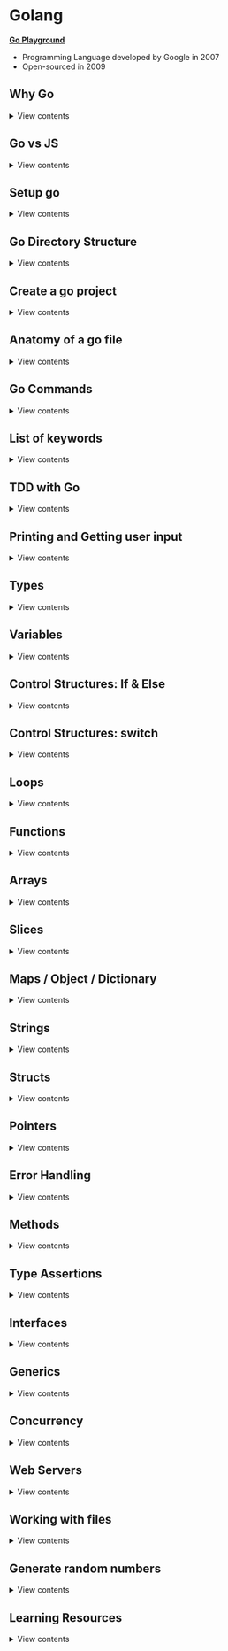 # Golang

**[Go Playground](https://play.golang.org/)**

- Programming Language developed by Google in 2007
- Open-sourced in 2009

## Why Go

<details>
<summary>View contents</summary>

1. Strongly type language (Variable type has to be known at compile time)
2. Statically type language (The type of the variables cannot change at runtime)
3. Nearly as fast as C and C++
4. Readable as Python
5. Fast execution
6. Automatic garbage collection
7. Run on multiple cores and builtin to support concurrency

- **In Parallel:** Downloading, Uploading, Navigating at the same time
- **Multi-Threading:** Do multiple things at once, e.g., Watching, commenting in Youtube
- **Concurrency:** Dealing with lots of things at once but not necessarily run at the same time, e.g., Multiple users booking at the same time, Multiple users editing the same document

</details>

## Go vs JS

<details>
<summary>View contents</summary>

1. TYPING

- Go: Strongly typed (String, Float, Int, Byte, Struct...)
- JS: Dynamically typed

2. STRUCTURES

- Go: Structs, Pointers, Methods, Interfaces
- JS: ES6 classes

3. ERROR HANDLING

- Go: Explicit (sad path won't handle itself)
- JS: Built-in

4. MULTI-TASKING

- Go: Multi-Threaded (Concurrency, Goroutines, Sync)
- JS: Single-Threaded (Callbacks, async await, sagas, sadness)

5. OPINIONATED-NESS

- Go: Strong Opinions (Convention, built-in tooling and linters)
- JS: Fluid Opinions (Subjective to the mood that day)

</details>

## Setup go

<details>

<summary>View contents</summary>

1. Download go installer & install it. link: [go installer](https://go.dev/doc/install)
2. Add environment variables into shell config

Bash shell

```bash
# ~/.bash_profile

# set the workspace path
export GOPATH=$HOME/go-workspace # change your path correctly!

# add the go bin path to be able to execute our programs
export PATH=$PATH:$GOPATH/bin
```

Fish shell

```bash
# ~/.config/fish/config.fish

# set the workspace path
set -x GOPATH $HOME/go-workspace # change your path correctly!

# add the go bin path to be able to execute our programs
set -x PATH $PATH /usr/local/go/bin $GOPATH/bin
```

3. Create workspace

```bash
$ mkdir -p $GOPATH $GOPATH/src $GOPATH/pkg $GOPATH/bin

# $GOPATH/src : Where your Go projects / programs are located
# $GOPATH/pkg : contains every package objects
# $GOPATH/bin : The compiled binaries home
```

4. Install godoc & run godoc

```bash
$ go install golang.org/x/tools/cmd/godoc@latest

# run godoc
$ godoc -http :8000

# go to: localhost:8000/pkg
# go to personal project: localhost:8000/pkg/project-name
```

5. Update the Go version

```sh
# Uninstall the exisiting version
$ sudo rm -rf /usr/local/go
```

Download the latest go installer & install it. Link: <https://go.dev/doc/install>

7. VS Code Setup

`settings.json`

```json
{
  "[go]": {
    "editor.quickSuggestions": {
      "other": "off",
      "comments": "off",
      "strings": "off"
    }
  },
  "go.toolsManagement.autoUpdate": true,
  "go.testFlags": ["-v", "-count=1"],
  "protoc": {
    "options": ["--proto_path=proto"]
  }
}
```

- Install `[Go](https://marketplace.visualstudio.com/items?itemName=golang.go)` extension
- Install `[vscode-proto3](https://marketplace.visualstudio.com/items?itemName=zxh404.vscode-proto3)` extension for **gRPC**

</details>

## Go Directory Structure

<details>
<summary>View contents</summary>

```txt
$GOPATH
│
└───bin
│
└───pkg
│
└───src
    │
    │
    └───github.com
        │
        └───github_username
            │
            └───repo_name
```

</details>

## Create a go project

<details>
<summary>View contents</summary>

```bash
# created a directory called "hello"
$ mkdir hello

# change directory to "hello
$ cd hello

# create "main.go" file
$ touch main.go

# generate "go.mod" file
$ go mod init github.com/foyez/hello # module path can be repository you want to publish
```

`go.mod`

```go
module github.com/foyez/hello // name or module path

go 1.18 // go version
```

</details>

## Anatomy of a go file

<details>
<summary>View contents</summary>

`main.go`

```go
// package name
/*
 Every go program needs at least one package main
 Go programs are organized into packages
 A package is a collection of source files
*/
package main

import (
  "fmt" // import built-in packages

  "github.com/foyez/hello/utils" // import custom packages
)

// Every go program needs one main function
// It's the entry point for the program where
// go starts executing the code
func main() {
  fmt.Println("Hello, World")
  fmt.Print(utils.Add(10, 20))
}
```

`utils/utils.go`

```go
package utils

// private variable - start with lowercase
// Can't be accessed from other packages
var s = "Hello"

// Public function - starting with capital letter
// Can be accessed from other packages
func Add(a int64, b int64) int64 {
  return a + b
}
```

- compiles and runs the code: `go run <file_name>`
- build the code: `go build main.go`

</details>

## Go Commands

<details>
<summary>View contents</summary>

```sh
# run a go program
$ go run main.go # go run <file_name>

# install go packages
$ go install

# create a binary file from go codes
$ go build

# format unindent go code
$ go fmt main.go

# shows go package directory tree
$ go list

# identify unused variables & errors
$ go vet

# show go documentation
go doc fmt.Println

# install third party library
$ go get golang.org/x/lint/golint

# linting go code
golint
```

</details>

## List of keywords

<details>
<summary>View contents</summary>

The list of all **25** keywords of Go language:

1. `break`
2. `case`
3. `chan`
4. `const`
5. `continue`
6. `default`
7. `defer`
8. `else`
9. `fallthrough`
10. `for`
11. `func`
12. `go`
13. `goto`
14. `if`
15. `import`
16. `interface`
17. `map`
18. `package`
19. `range`
20. `return`
21. `select`
22. `struct`
23. `switch`
24. `type`
25. `var`

</details>

## TDD with Go

<details>
<summary>View contents</summary>

**[You can find all the code for this section here](https://github.com/foyez/go/tree/main/codes/tddWithGo)**

1 **Write the test first**

`hello_test.go`

```go
package hello

import "testing"

// exported if it begins with a capital letter
func TestHello(t *testing.T) {
 t.Run("saying hello to people", func(t *testing.T) {
  got := Hello("Foyez")
  want := "Hello, Foyez"

  if got != want {
   t.Errorf("got %q want %q", got, want)
  }
 })
}
```

run `go test`

```sh
./hello_test.go:7:10: undefined: Hello
```

2. **Write the minimal amount of code for the test to run and check the failing test output**

```go
package hello

func Hello(name string) string {
 return ""
}
```

run `go test`

```sh
hello_test.go:11: got "" want "Hello, Foyez"
```

3. **Write enough code to make it pass**

```go
func Hello(name string) string {
  return "Hello, " + name
}
```

run `go test`

```
PASS
ok      hello   0.004s
```

4. **Commit the code**

```git
git commit "add Hello() - greeting to people"
```

5. **Refactor**

`hello.go`

```go
package hello

const englishHelloPrefix = "Hello, "

func Hello(name string) string {
 return englishHelloPrefix + name
}
```

`hello_test.go`

```go
package hello

import "testing"

func TestHello(t *testing.T) {
 assertErrorMessage := func(t testing.TB, got, want string) {
  t.Helper()

  if got != want {
   t.Errorf("got %q want %q", got, want)
  }
 }

 t.Run("saying hello to people", func(t *testing.T) {
  got := Hello("Foyez")
  want := "Hello, Foyez"
  assertErrorMessage(t, got, want)
 })
}
```

run `go test`

```sh
PASS
ok      hello   0.004s
```

6. **Amend git commit**

```git
git commit --amend
```

#### TDD workflow

- Write a test
- Make the compiler pass
- Run the test, see that it fails and check the error message is meaningful
- Write enough code to make the test pass
- Refactor

7. **Add Benchmark test**

```go
func BenchmarkHello(b *testing.B) {
 if testing.Short() {
  b.Skip("skipping benchmark in short mode.")
 }
 for i := 0; i < b.N; i++ {
  Hello("Zayan")
 }
}
```

run `go test -v --bench . --benchmem`

```sh
BenchmarkHello    2000000000          0.46 ns/op

// This means that the loop ran 2000000000 times at a speed of 0.46 ns per loop.
```

8. **Add example tests**

```go
func ExampleHello() {
 greeting := Hello("Zayan")
 fmt.Println(greeting)
 // Output: Hello, Zayan
}

func ExampleHello() {
 greeting := Hello("Farah")
 fmt.Println(greeting)
 // Output: Hello, Farah
}
```

run `go test -v`

```sh
=== RUN   TestHello
=== RUN   TestHello/saying_hello_to_people
--- PASS: TestHello (0.00s)
    --- PASS: TestHello/saying_hello_to_people (0.00s)
=== RUN   ExampleHello
--- PASS: ExampleHello (0.00s)
=== RUN   ExampleHello_second
--- PASS: ExampleHello_second (0.00s)
```

</details>

## Printing and Getting user input

<details>
<summary>View contents</summary>

**[You can find all the code for this section here](https://github.com/foyez/go/tree/main/codes/printing)**

### **Print**

```go
fmt.Print()
fmt.Println()
fmt.Printf()
```

- Prints output to the stdout console
- Returns number of bytes and an error
- (The error is generally not worried about)

```go
name := "Zohan"

fmt.Print("Hello, ", name, "\n")
fmt.Println("Hello,", name)
fmt.Printf("Hello, %s\n", name)
```

```go
 s := Student{
  ID:   1,
  Name: "John Doe",
 }
 fmt.Printf("%s\n", "Hello")              // string
 fmt.Printf("%d\n", -34)                  // decimal
 fmt.Printf("%+d\n", 4)                   // positive decimal
 fmt.Printf("%t\n", false)                // boolean
 fmt.Printf("%f, %.2f\n", 3.1416, 3.1416) // float
 fmt.Printf("%v\n", s)
 fmt.Printf("%+v\n", s)
 fmt.Printf("%T\n", s)
```

### Fprint

```go
fmt.Fprint()
fmt.Fprintln()
fmt.Fprintf()
```

- Prints the output to an external source (not in stdout console) (file, browser)
- Returns number of bytes, and any write error

### Sprint

```go
fmt.Sprint()
fmt.Sprintln()
fmt.Sprintf()
```

- Stores output on a character buffer
- Doesn't print to stdout console
- Returns the string

### Scan

```go
fmt.Scan()
fmt.Scanln()
fmt.Scanf()
```

- Read input from the stdout console
- Returns number of bytes and an error
- (The error is generally not worried about)

```go
var name string

fmt.Scan("Hello, ", &name)
fmt.Println("Hello,", name)

fmt.Scanf("Hello, %s", &name)
fmt.Println("Hello,", name)

fmt.Scanln("Hello, ", &name)
fmt.Println("Hello,", name)
```

### `os.Args`

- Read input from command-line
- User input starts from 1st index

```go
import (
 os
)

arguments := os.Args
```

```sh
go run main.go 10 20
# argouments[1] -> 10
# argouments[2] -> 20
```

</details>

## Types

<details>
<summary>View contents</summary>

**[You can find all the code for this section here](https://github.com/foyez/go/tree/main/codes/types)**

| Name        | Type Name                                                                   | Examples                                  |
| ----------- | --------------------------------------------------------------------------- | ----------------------------------------- |
| **INTEGER** | int, int8, int16, int32, int64<br/>unint, unint8, unint16, unint32, unint64 | var age int = 20<br/>var count unint = -5 |
| **FLOAT**   | float32, float64                                                            | var gpa float64 = 3.4                     |
| **STRING**  | string                                                                      | var fruit string = "mango"                |
| **BOOLEAN** | bool<br/>&& <code>&#124;&#124;</code> ! < <= > >= == !=                     | true false<br/>var adult bool = age > 18  |

### Identify and convert type

```go
 // identify type
 reflect.TypeOf(6) // int

 // convert type
 float(10) + 5.5 // 15.5
```

</details>

## Variables

<details>
<summary>View contents</summary>

**[You can find all the code for this section here](https://github.com/foyez/go/tree/main/codes/variables)**

```go
package main

import "fmt"

// var variableName type = value
// can declare outside and inside of a function
var name string = "Zayan"

func main() {
 // Infer variable type
 var age = 20

 // variables without assigning value
 // return default value
 // int: 0, float: 0.0, string: "", bool: false
 var salary int

 // value cannot be changed/re-assigned
 const birthPlace = "Bangladesh"

 // variables in only function
 funcVar := "can't declare outside of a function"

 // multiple variables
 one, two := 1, "two"

 fmt.Println(name, age, salary)
 fmt.Println(birthPlace)
 fmt.Println(funcVar)
 fmt.Println(one, two)
}
```

</details>

## Control Structures: If & Else

<details>
<summary>View contents</summary>

**[You can find all the code for this section here](https://github.com/foyez/go/tree/main/codes/control)**

```go
package main

import (
 "fmt"
)

func main() {
 var age = 10

 if age < 18 {
  fmt.Println("younger")
 } else if age == 18 {
  fmt.Println("adult")
 } else {
  fmt.Println("elder")
 }

 if name := "Farah"; name != "Farhan" {
  fmt.Println("She is Farah")
 }
}
```

</details>

## Control Structures: switch

<details>
<summary>View contents</summary>

**[You can find all the code for this section here](https://github.com/foyez/go/tree/main/codes/control)**

```go
package main

import "fmt"

func main() {
 // *****************************************
 switch city := "Cumilla"; city {
 case "Dhaka", "Cumilla", "Sylhet":
  fmt.Println("You live in", city)
 default:
  fmt.Println("You're not from around here")
 }

 // *****************************************
 var age int = 30

 switch {
 case age < 18:
  fmt.Println("young")
 case age > 18 && age <= 40:
  fmt.Println("adult")
 default:
  fmt.Println("elder")
 }

 // *****************************************
 var num int = 9

 switch {
 case num != 10:
  fmt.Println("Does not equal 10")
  fallthrough // check other case after matching this case
 case num < 10:
  fmt.Println("Less than 10")
 case num > 10:
  fmt.Println("Greater than 10")
 default:
  fmt.Println("Is 10")
 }
}
```

</details>

## Loops

<details>
<summary>View contents</summary>

**[You can find all the code for this section here](https://github.com/foyez/go/tree/main/codes/loops)**

```go
package main

import (
 "fmt"
)

func main() {
 // *****************************************
 // BASIC FOR LOOP
 // *****************************************
 fmt.Println("Basic for loop")
 for i := 1; i <= 5; i++ {
  fmt.Print(i)
 }

 // *****************************************
 // SIMILAR TO WHILE LOOP
 // *****************************************
 fmt.Println("\nSimilar to while loop")
 j := 1

 for j <= 5 {
  fmt.Print(j)
  j++
 }

 // *****************************************
 // INFINITE LOOP
 // *****************************************
 fmt.Println("\nInfinite loop")
 num := 1

 for {
  num = num + 2

  if num == 7 {
   continue
  }

  fmt.Print(num)

  if num == 11 {
   break
  }
 }

 // ********************************************
 // BASIC FOR LOOP ITERATION (STRING, ARRAY,...)
 // ********************************************
 fmt.Println("\nBasic for loop iteration")
 var name = "Farah"

 for i := 0; i < len(name); i++ {
  fmt.Println("Letter:", string(name[i]))
 }

 // *****************************************
 // STRING ITERATION
 // *****************************************
 fmt.Println("\nString iteration")
 var myCity = "কুমিল্লা"

 for index, letter := range myCity {
  if index % 2 == 0 {
   fmt.Printf("Index: %d, Letter:%#U\n", index, letter)
  }
 }

 // *****************************************
 // SLICE OR ARRAY ITERATION
 // *****************************************
 fmt.Println("\nSlice or Array iteration")
 cities := []string{"Dhaka", "Cumilla"}

 for _, city := range cities {
  fmt.Printf("%s ", city)
 }

 // *****************************************
 // MAP ITERATION
 // *****************************************
 fmt.Println("\nMap iteration")
 results := map[string]float64{
  "Farah":   3.4,
  "Laaibah": 3.3,
  "Zayan":   3.5,
 }

 for key, value := range results {
  fmt.Println(key, value)
 }

 // *****************************************
 // CHANNEL ITERATION
 // *****************************************
 fmt.Println("\nChannel iteration")

 ch := make(chan int)
 go func() {
  ch <- 1
  ch <- 2
  close(ch)
 }()

 for n := range ch {
  fmt.Println(n)
 }
}
```

_[Loop guide](https://yourbasic.org/golang/for-loop-range-array-slice-map-channel/)_

</details>

## Functions

<details>
<summary>View contents</summary>

**[You can find all the code for this section here](https://github.com/foyez/go/tree/main/codes/funtions)**

- Basic function

```go
func printAge() {
 fmt.Println(10)
}
```

- return type declaration

```go
func printAge(age int) int {
 return age
}
```

- return multiple values

```go
func printAge(age int) (string, int) {
 return "name", age
}

func main() {
 name, age = printAge(10)
}
```

- return named values

```go
func printAge(age1, age2 int) (ageOfBob, ageOfSally int) {
 ageOfBob = age1
 ageOfSally = age2
 return
}
```

- unknown number of arguments / variadic function

```go
func average(ages ...int) float64 {
 total := 0

 // ages - treated as slice
 for _, age := range ages {
  total += age
 }

 return float64(total) / float64(len(ages))
}

func main() {
 fmt.Println(average(10, 20, 32))

 nums := []int{10, 20, 32}
 // unpack or spread
 fmt.Println(average(nums...))
}
```

- go functions are `lexically scoped` means variables are accessible from the functions in the same block where the functions are defined

```go
var n1 = 5

func foo(n2 int) {
 n3 := 8
 fmt.Println(n1, n2, n3)
}
```

- function as first-class value (assigning as variable, pass as argument, return as value, etc.)

```go
func print(n int, fn func(int)) {
 fn(n)
}

print(6, func(val int) {
 fmt.Println(val) // 6
})
```

```go
func add(n1 int) func(int) int {
 fn := func(n2 int) int {
  return n1 + n2
 }
 return fn
}
// n1 is in the closure of fn()

sum := add(1)
fmt.Println(sum(5)) // 6
fmt.Println(sum(2)) // 3
```

When functions are passed/returned, their environment comes with them.

</details>

## Arrays

<details>
<summary>View contents</summary>

**[You can find all the code for this section here](https://github.com/foyez/go/tree/main/codes/arrays)**

```go
// ARRAY
// [number]T
// A slice type has a specific length
// declare array
var arr [3]float64
fmt.Println(arr) // [0 0 0]

arr[1] = 23               // set element
element := arr[1]         // read element
fmt.Println(arr, element) // [0 23 0] 23

// declare and initialize
scores := [3]float64{9, 1.5, 2.2}
fmt.Println(scores)

// compiler figure out array length
arrNotMax := [...]int{2, 3, 4}
fmt.Println(arrNotMax, len(arrNotMax)) // [2 3 4] 3

// slice
fruits := [5]string{"banana", "pear", "apple", "orange", "peach"}
splicedFruits := fruits[1:3]              // [pear apple]
splicedFruits2 := fruits[2:]              // [apple orange peach]
removeLastFruit := fruits[:len(fruits)-1] // [banana pear apple orange]
lastFruit := fruits[len(fruits)-1]        // peach
fmt.Println(splicedFruits, splicedFruits2, removeLastFruit, lastFruit)
fmt.Println(len(splicedFruits)) // 2
fmt.Println(cap(splicedFruits)) // 4 (since starts from 1 and end index is 4)

// append
fruitsToAdd := append(splicedFruits, "cherry", "pineapple", "guava")
fmt.Println(splicedFruits, fruitsToAdd)             // [pear apple] [pear apple cherry pineapple guava]
fmt.Println(len(splicedFruits), cap(splicedFruits)) // 2 4
fmt.Println(len(fruitsToAdd), cap(fruitsToAdd)) // 5 8 (after crossing the previous capacity, the current capcity is doubled up)

// multidimensional array
multi := [2][3]int{{1, 2, 3}, {5, 6, 7}}
fmt.Println(multi) // [[1 2 3] [5 6 7]]
```

</details>

## Slices

<details>
<summary>View contents</summary>

**[You can find all the code for this section here](https://github.com/foyez/go/tree/main/codes/slices)**

```go
// SLICE
// []T
// A slice type has no specific length

// declare a slice
var mySlice []int
fmt.Println(mySlice) // []

// mySlice[0] = 1 // occurs an error, since size is unknown
```

A slice has 3 properties:

- `ptr` - a pointer to the underlying array
- `len` - length of the slice - number of elements in the slice
- `cap` - capacity of the slice - length of the underlying array, which is also the maximum length the slice can take (until it grows)

![image](https://user-images.githubusercontent.com/11992095/202870508-0739d792-8747-4e20-8cd2-0ffa888d5c08.png)

source: https://gosamples.dev/capacity-and-length/

When we copy a slice it creates a new memeory location where it holds the same memory address of the underlying array, length & capacity. That's why, when modify the new copy of the slice, it also modify the old slice.

```go
var s = []int{1, 2, 3}
var s2 = s

s2[0] = 5

fmt.Println(s, s2) // [5 2 3], [5 2 3]
```

**Make**: make function "Initializes and allocates space in memory for a `slice`, `map`, or `channel`."

```go
// make([]T, len, cap)
s := make([]int, 0, 3)
sliceWithMake[0] = 1
fmt.Println(sliceWithMake)      // [1 0 0]

for i := 0; i < 5; i++ {
    s = append(s, i)
    fmt.Printf("cap %v, len %v, %p\n", cap(s), len(s), s)
}
```

```sh
cap 3, len 1, 0xc0000b2000
cap 3, len 2, 0xc0000b2000
cap 3, len 3, 0xc0000b2000
cap 6, len 4, 0xc0000b8000 # larger capacity and a new pointer address
cap 6, len 5, 0xc0000b8000
```

- unpack/spread a slice

```go
var fruits = []string{"apple", "mango"}

// variable argument/vardiac function
func addFruits(fruitsToAdd ...string) []string {
 // unpack or spread
 updatedFruits := append(fruits, fruitsToAdd...)
 return updatedFruits
}

addFruits("banana", "pineapple") // [apple mango banana pineapple]
```

</details>

## Maps / Object / Dictionary

<details>
<summary>View contents</summary>

**[You can find all the code for this section here](https://github.com/foyez/go/tree/main/codes/maps)**

1. Map operations

<details>
<summary>View codes</summary>

```go
var results map[string]float64 = make(map[string]float64) // create empty map

fmt.Println(results["test]) // 0

results["foyez"] = 3.4
results["mithu"] = 3.5

fmt.Println(results) // map[foyez:3.4 mithu:3.5]

// ***********************************************
userEmails := map[int]string{
 1: "user1@email.com",
 2: "user2@email.com",
}

userEmails[1] = "user12@email.com"
emailOfSecondUser, ok := userEmails[2]
emailOfFourthUser, ok2 := userEmails[4]

fmt.Println(userEmails)             // map[1:user12@email.com 2:user2@email.com]
fmt.Println(emailOfSecondUser, ok)  // user2@email.com true
fmt.Println(emailOfFourthUser, ok2) // false

if email, ok := userEmails[2]; ok {
 fmt.Printf("%s exists\n", email)
} else {
 fmt.Printf("%s doesn't exists\n", email)
}

delete(userEmails, 1)
fmt.Println(userEmails) // [2:user2@email.com]
```

</details>

2. Iterating map

<details>
<summary>View codes</summary>

```go
users := map[string]interface{}{
  "name":     "zayan",
  "age":      5,
  "religion": "islam",
}

for key, val := range users {
  fmt.Printf("%s -> %v\n", key, val) // name -> zayan, age -> 5, religion -> islam
}
```

</details>


</details>

## Strings

<details>
<summary>View contents</summary>

**[You can find all the code for this section here](https://github.com/foyez/go/tree/main/codes/strings)**

```go
package main

import (
 "fmt"
 s "strings"
)

var p = fmt.Println

func main() {
 p(s.Contains("test", "es"))        // true
 p(s.Count("test", "t"))            // 2
 p(s.HasPrefix("test", "te"))       // true
 p(s.HasSuffix("test", "st"))       // true
 p(s.Index("test", "t"))            // 0
 p(s.LastIndex("test", "t"))        // 3
 p(s.Join([]string{"a", "b"}, "-")) // a-b
 p(s.Repeat("a", 5))                // aaaaa
 p(s.Replace("fooo", "o", "O", -1)) // fOOO
 p(s.Replace("fooo", "o", "O", 2))  // fOOo
 p(s.Split("a-b-c", "-"))           // [a b c]
 p(s.ToLower("TEST"))               // test
 p(s.ToUpper("test"))               // TEST
 p(len("hello"))                    // 5
 p("hello"[1])                      // 1
}
```

</details>

## Structs

<details>
<summary>View contents</summary>

**[You can find all the code for this section here](https://github.com/foyez/go/tree/main/codes/structs)**

```go
type User struct {
 ID        int
 FirstName string
 LastName  string
 Email     string
}

user := User{ID: 1, FirstName: "Foyez", LastName: "Ahmed", Email: "foyez@email.com"}

fmt.Println(user.FirstName) // Foyez
```

</details>

## Pointers

<details>
<summary>View contents</summary>

**[You can find all the code for this section here](https://github.com/foyez/go/tree/main/codes/pointers)**

**Pointer:** a variable that holds the **memory location** of a variable instead of a copy of its value.

```go
// Declare a pointer variable
var variableName *type

// Access to the variable address
&variableName

// Access to the variable value
*variableName
```

```go
type person struct {
 firstName      string
 lastName       string
 faboriteSports []string
}

func main() {
 person := person{
  firstName: "Foyez",
  lastName:  "Ahmed",
  faboriteSports: []string{"Cricket"}
 }

 updateFirstName(&person, "Rumon")
 fmt.Println(person) // {Foyez Ahmed [Cricket]}
 updateFavoriteSports(person, "Football")
 fmt.Println(person) // {Foyez Ahmed [Football]}
}

func updateFirstName(p *person, newFirstName string) {
 fmt.Println(p)  // &{Foyez Ahmed [Cricket]}
 fmt.Println(&p) // 0xc00000e028
 fmt.Println(*p) // {Foyez Ahmed [Cricket]}

 // (*p).firstName = newFirstName
 p.firstName = newFirstName
}

func updateFavoriteSports(p person, sportName string) {
 p.favoriteSports[0] = sportName
}
```

**Value Types:** `int`, `float`, `string`, `bool`, `structs`, `array`

> Have to use pointer to update these types of variables

**Reference Types:** `slices`, `maps`, `channels`, `pointers`, `functions`

> Don't need to use pointer to update these types of variables

**Call by Value:**

- Passed arguments or receiver are copied to parameters
- Modifying parameters or receiver has no effect outside of the function or the method

```go
type Person struct {
 name string
 age  int
}

func updateAge(p Person) {
 p.age = 20
 fmt.Println(p) // {Mithu 20}
}

func (p Person) updateAge() {
 p.age = 30
 fmt.Println(p) // {Mithu 30}
}

func main() {
 mithu := Person{name: "Mithu", age: 10}

 updateAge(mithu)
 fmt.Println(mithu) // {Mithu 10}

 mithu.updateAge()
 fmt.Println(mithu) // {Mithu 10}
}
```

**Call by Reference:**

- Pass pointer (memory location) as arguments or receiver
- Modifying parameters or receiver has effect outside of the function or the method

```go
type Person struct {
 name string
 age  int
}

func updateAge(p *Person) {
 p.age = 20
 fmt.Println(*p) // {Mithu 20}
}

func (p *Person) updateAge() {
 p.age = 30
 fmt.Println(*p) // {Mithu 30}
}

func main() {
 mithu := Person{name: "Mithu", age: 10}

 updateAge(&mithu)
 fmt.Println(mithu) // {Mithu 20}

 mithu.updateAge()
 fmt.Println(mithu) // {Mithu 30}
}
```

</details>

## Error Handling

<details>
<summary>View contents</summary>

**[You can find all the code for this section here](https://github.com/foyez/go/tree/main/codes/errors)**

#### Error

- indicates that something bad happened, but it might be possible to continue running the program.
- i.e: A function that intentionally returns an error if something goes wrong

#### Panic

- happen at run time
- something happened that was fatal to the program and program stops execution
- ex: Trying to open a file that doesn't exist

```go
type error interface {
 Error() string
}

err := funcReturnError()
fmt.Println(err.Error())
panic(err.Error())
```

#### Defer

A defer statement defers the execution of a function until the surrounding function completes. Typically used for cleanup activities. Arguments of a deffered call are evaluted immediately.

```go
func main(){
 let country := "Bangladesh"

 defer fmt.Println(country)
 defer fmt.Println("love")
 country = "Australia"

 fmt.Println("I")
}

// I
// love
// Bangladesh
```

#### Recover

- **Panic** is called during a run time error and fatally kill the program
- **Recover** tells Go what to do when a panic happens (returns what was passed to panic)
- Recover must be paired with **defer**, which will fire even after a panic

```go
func recoverFromPanic() {
 if r := recover(); r != nil {
  fmt.Println(r)
 }
}

func main() {
 defer recoverFromPanic()

 for i := 0; i < 5; i++ {
  fmt.Println(i)

  if i == 2 {
   panic("PANIC!")
  }
 }
}

// 0
// 1
// 2
// PANIC!
```

</details>

## Methods

<details>
<summary>View contents</summary>

**[You can find all the code for this section here](https://github.com/foyez/go/tree/main/codes/methods)**
Syntax of method

```go
func (r ReceiverType) funcName(parameters) (results)
```

#### Methods vs Functions

- The difference between a method and a function is that instead of accepting an argument as struct, we're calling a method on an instance of that struct.

```go
type address struct {
 email   string
 zipCode int
}

type User struct {
 name string
 age  int
 address
}

func main() {
 user := User{
  name: "Manam",
  age: 25,
  address: address{
   email: "manam@email.com",
   zipCode: 34000
  },
 }

 updateUserName(&user, "Chayon")

 // (&user).UpdateName("Chayon")
 user.UpdateName("Chayon")
}

func updateUserName(u *User, name string) {
 u.name = name
}

// func (receiverName ReceiverType) MethodName(args)
// When a method is called on a variable of that type,
// we get the reference to its data via the receiverName variable.
func (u *User) UpdateName(name string) {
 // (*u).name = name
 u.name = name
}
```

**When should we make the pointer receiver type of a method?**

1. When the receiver type uses a large amount of memory, otherwise the receiver will be copied with a large amount of data which is costly.
2. When the method must modify the data in the object of the receiver type.

**Good practices:**

1. All methods of a type should have pointer receivers, or
2. All methods of a type should have non-pointer receivers

</details>

## Type Assertions

<details>
<summary>View contents</summary>

> Type assertions is used to assert the type of a given variable. It provides access to an interface value's underlying concrete value.

```go
// assertedVariable, ok := variable.(Type)

var foo interface{} = "Hello"

str := foo.(string)
fmt.Println(str) // "Hello"

num := foo.(int) // panic
fmt.Println(num)

num2, ok := foo.(int)
fmt.Println(num2, ok) // 0, false
```

</details>

## Interfaces

<details>
<summary>View contents</summary>

**[You can find all the code for this section here](https://github.com/foyez/go/tree/main/codes/interfaces)**

**Structs:** define a set of attributes on a type, e.g.: a user has a `FirstName` and a `LastName`, it is the type of User.

**Interfaces:** define a set of method signatures (name, parameters & return types), NOT the implementation.

```go
type Shape2D interface {
 Area() float64
 Perimeter() float64
}

type Rectangle struct {
 Width  float64
 Height float64
}

func (r Rectangle) Area() float64 {
 return r.Width * r.Height
}

func (r Rectangle) Perimeter() float64 {
 return 2 * (r.Width + r.Height)
}

type Circle struct {
 Radius float64
}

func (c Circle) Area() float64 {
 return math.Pi * c.Radius * c.Radius
}

func (c Circle) Perimeter() float64 {
 return 2 * math.Pi * c.Radius
}

func fitInYard(s Shape2D) bool {
 return s.Area() > 200 && s.Perimeter() > 200
}

func printShapeProps(s Shape2D) {
 if rect, ok := s.(Rectangle); ok {
  fmt.Printf("Height: %.2f, Width: %.2f\n", rect.Height, rect.Width)
 }
 if circle, ok := s.(Circle); ok {
  fmt.Printf("Radius: %.2f\n", circle.Radius)
 }
}

func main() {
 circle := Circle{10}
 rectangle := Rectangle{10, 20}

 fmt.Println(fitInYard(circle))
 fmt.Println(fitInYard(rectangle))

 printShapeProps(rectangle) // Height: 20.00, Width: 10.00
 printShapeProps(circle) // Radius: 10.00
}
```

#### Empty Interface

```go
interface{}
```

- Specifies zero methods
- An empty interface may hold values of any type
- Like _any_ type in Typescript

```go
var people map[string]interface{} = make(map[string]interface{})

people["name"] = "Foyez"
people["age"] = 28

fmt.Printf("%#v %T\n", people["name"], people["name"]) // "Foyez" string
fmt.Printf("%#v %T", people["age"], people["age"])     // 28 int
```

</details>
 
## Generics
 
<details>
<summary>View contents</summary>
 
Suppose, we write a function that accepts string or integer as arguments
 
```go
func isEqual(a, b interface{}) bool {
 return a == b
}

func main() {
fmt.Println(isEqual(1, 1)) // true
fmt.Println(isEqual(1, "1")) // true
}

````

Here, though the empty interface `interface{}` gives us the flexibility to pass string or integer type, it don't provide us type-safety. Because we can't compare a number with a string. This means the compiler can't help us and we're instead more likely to have runtime errors.

To solve this issue, we can use generics which give us flexibility and type-safety at the same time.

```go
func isEqual[T comparable](a, b T) bool {
 return a == b
}

func main() {
 fmt.Println(isEqual(1, 1))   // true
 fmt.Println(isEqual(1, "1")) // default type string of "1" does not match inferred type int for T
}
````

**Implementation of `reduce()`, `find()`, `filter()` & `map()`:**

```go
func Reduce[A, B any](collection []A, accumulator func(B, A) B, initialValue B) B {
 var result = initialValue
 for _, x := range collection {
  result = accumulator(result, x)
 }
 return result
}

func Find[A any](items []A, predict func(A) bool) (value A, found bool) {
 for _, v := range items {
  if predict(v) {
   return v, true
  }
 }
 return
}

func Filter[A any](items []A, predict func(A) bool) []A {
 var founds []A

 for _, v := range items {
  if predict(v) {
   founds = append(founds, v)
  }
 }

 return founds
}

func Map[A, B any](items []A, modify func(A) B) []B {
 var modifiedItems []B
 for _, v := range items {
  modifiedItems = append(modifiedItems, modify(v))
 }
 return modifiedItems
}
```

Reference: [Golang Generics Are Here! - Golang Beyond the Basics](https://www.youtube.com/watch?v=P2CQWeZZ--4)

</details>

## Concurrency

<details>
<summary>View contents</summary>

**[You can find all the code for this section here](https://github.com/foyez/go/tree/main/codes/concurrency)**

### Goroutines

- A **Goroutine** is a lightweight thread manged by the Go runtime
- Implemented by adding the `go` keyword before executing a function
- Tells go to spin up a new thread to do that thing

```go

```

</details>

## Web Servers

<details>
<summary>View contents</summary>

**[You can find all the code for this section here](https://github.com/foyez/go/tree/main/codes/webServers)**

```go
package main

import (
 "fmt"
 "log"
 "net/http"
)

func home(w http.ResponseWriter, req *http.Request) {
 fmt.Println("Home!")
 fmt.Fprint(w, "Home!")
}

func main() {
 http.HandleFunc("/", home)

 fmt.Println("Server is running on port :8080")
 log.Fatal(http.ListenAndServe(":8080", nil))
}
```

</details>

## Working with files

<details>
<summary>View contents</summary>

```go
import (
 "fmt"
 "os"
 "strings"
)

type names string[]

func main() {
 names := names{"Sohel", "Mithu", "Rupom"}
 names.saveToFile("my_names")
 fmt.Println(readNamesFromFiles("my_names"))
 removeFile("my_names")
}

func (n names) toString() string {
 return strings.Join(n, ",")
}

func (n names) saveToFile(filename string) error {
 return os.WriteFile(filename, []bytes(n.toString()), 0666)
}

func readNamesFromFile(filename string) names {
 bs, err := os.ReadFile(filename)
 if err != nil {
  fmt.Println("Error:", err)
  os.Exit(1)
 }

 return strings.Split(string(bs), ",")
}

func removeFile(filename string) {
 err := os.Remove(filename)
 if err != nil {
  fmt.Println("Error:", err)
 }
}
```

</details>
 
## Generate random numbers
 
<details>
<summary>View contents</summary>
 
```go
import (
 "math/rand"
 "time"
)
 
source := rand.NewSource(time.Now().UnixNano())
r := rand.New(source)
 
// genrate random number from 0 to n
r.Intn(8) // n = 8
```
 
</details>

## Learning Resources

<details>
<summary>View contents</summary>

- [Build web application with golang](https://github.com/astaxie/build-web-application-with-golang) - `A golang ebook intro how to build a web with golang`
- [Go Patterns](https://github.com/tmrts/go-patterns) - `Curated list of Go design patterns, recipes and idioms`
- [Learn Go with Tests](https://github.com/quii/learn-go-with-tests) - `Learn Go with test-driven development`
- [Go for Javascript Developers](https://www.pazams.com/Go-for-Javascript-Developers/)
- [Creating a RESTful API With Golang](https://tutorialedge.net/golang/creating-restful-api-with-golang/)
- [Go Tour](https://tour.golang.org/list)
- [Effective Go](https://golang.org/doc/effective_go.html)
- [Go by Example](https://gobyexample.com/)
- [GOSAMPLES](https://gosamples.dev/)
- [Go Doc](https://golang.org/doc/)
- [Go Blog](https://blog.golang.org/)
- [Clean Go Article](https://github.com/Pungyeon/clean-go-article)
- [How To Code in Go](https://www.digitalocean.com/community/tutorial_series/how-to-code-in-go)

### Video Tutorials

- [Go Tutorals - NerdCademy](https://youtube.com/playlist?list=PLujhHB_uAFJws6Vv5q1KDoaQ4YcpS9UOm)
- [Golang Tutorial for Beginners](https://www.youtube.com/watch?v=yyUHQIec83I) - `TechWorld with Nana`
- [Learn Go Programming - Golang Tutorial for Beginners](https://www.youtube.com/watch?v=YS4e4q9oBaU)
- [Learn Go Programming by Building 11 Projects – Full Course](https://www.youtube.com/watch?v=jFfo23yIWac)
- [Backend Master Class [Go + Postgres Docker + Kubernetes + gRPC]](https://youtube.com/playlist?list=PLy_6D98if3ULEtXtNSY_2qN21VCKgoQAE)

</details>

